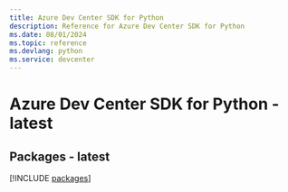 ```yaml
---
title: Azure Dev Center SDK for Python
description: Reference for Azure Dev Center SDK for Python
ms.date: 08/01/2024
ms.topic: reference
ms.devlang: python
ms.service: devcenter
---
```

# Azure Dev Center SDK for Python - latest
## Packages - latest
[!INCLUDE [packages](dev-center-index.md)]